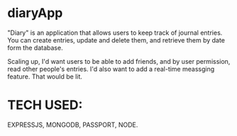 # diaryApp

"Diary" is an application that allows users to keep track of journal entries. You can create entries, update and delete them, and retrieve them by date form the database.

Scaling up, I'd want users to be able to add friends, and by user permission, read other people's entries. I'd also want to add a real-time meassging feature. That would be lit.

# TECH USED:
EXPRESSJS, MONGODB, PASSPORT, NODE.
